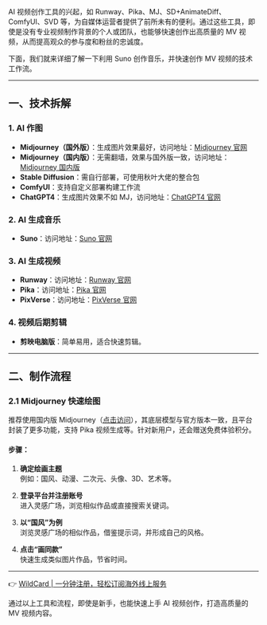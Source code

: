 AI 视频创作工具的兴起，如 Runway、Pika、MJ、SD+AnimateDiff、ComfyUI、SVD 等，为自媒体运营者提供了前所未有的便利。通过这些工具，即使是没有专业视频制作背景的个人或团队，也能够快速创作出高质量的 MV 视频，从而提高观众的参与度和粉丝的忠诚度。

下面，我们就来详细了解一下利用 Suno 创作音乐，并快速创作 MV 视频的技术工作流。

---

## 一、技术拆解

### 1. AI 作图

- **Midjourney（国外版）**：生成图片效果最好，访问地址：[Midjourney 官网](https://www.midjourney.com/)
- **Midjourney（国内版）**：无需翻墙，效果与国外版一致，访问地址：[Midjourney 国内版](https://ai.midjourney9.com/?channel=0519116)
- **Stable Diffusion**：需自行部署，可使用秋叶大佬的整合包
- **ComfyUI**：支持自定义部署构建工作流
- **ChatGPT4**：生成图片效果不如 MJ，访问地址：[ChatGPT4 官网](https://openai.com/gpt-4)

### 2. AI 生成音乐

- **Suno**：访问地址：[Suno 官网](https://suno.com/)

### 3. AI 生成视频

- **Runway**：访问地址：[Runway 官网](https://app.runwayml.com/)
- **Pika**：访问地址：[Pika 官网](https://pika.art/)
- **PixVerse**：访问地址：[PixVerse 官网](https://www.pixverse.io/)

### 4. 视频后期剪辑

- **剪映电脑版**：简单易用，适合快速剪辑。

---

## 二、制作流程

### 2.1 Midjourney 快速绘图

推荐使用国内版 Midjourney（[点击访问](https://ai.midjourney9.com/?channel=0519116)），其底层模型与官方版本一致，且平台封装了更多功能，支持 Pika 视频生成等。针对新用户，还会赠送免费体验积分。

#### 步骤：

1. **确定绘画主题**  
   例如：国风、动漫、二次元、头像、3D、艺术等。

2. **登录平台并注册账号**  
   进入灵感广场，浏览相似作品或直接搜索关键词。

3. **以“国风”为例**  
   浏览灵感广场的相似作品，借鉴提示词，并形成自己的风格。

4. **点击“画同款”**  
   快速生成类似图片作品，节省时间。

---

👉 [WildCard | 一分钟注册，轻松订阅海外线上服务](https://bit.ly/bewildcard)

通过以上工具和流程，即使是新手，也能快速上手 AI 视频创作，打造高质量的 MV 视频内容。